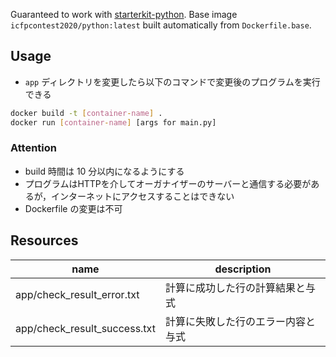 Guaranteed to work with [starterkit-python](https://github.com/icfpcontest2020/starterkit-python).
Base image `icfpcontest2020/python:latest` built automatically from `Dockerfile.base`.

## Usage

- `app` ディレクトリを変更したら以下のコマンドで変更後のプログラムを実行できる
```bash
docker build -t [container-name] .
docker run [container-name] [args for main.py]
```
 
### Attention

- build 時間は 10 分以内になるようにする
- プログラムはHTTPを介してオーガナイザーのサーバーと通信する必要があるが，インターネットにアクセスすることはできない
- Dockerfile の変更は不可

## Resources

|name|description|
|--|--|
|app/check_result_error.txt|計算に成功した行の計算結果と与式|
|app/check_result_success.txt|計算に失敗した行のエラー内容と与式|
